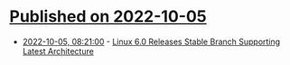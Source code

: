 # [Published on 2022-10-05](index.md)

* [2022-10-05, 08:21:00](https://soylentnews.org/article.pl?sid=22/10/04/1625206&from=rss) - [Linux 6.0 Releases Stable Branch Supporting Latest Architecture](https://soylentnews.org/article.pl?sid=22/10/04/1625206&from=rss)
